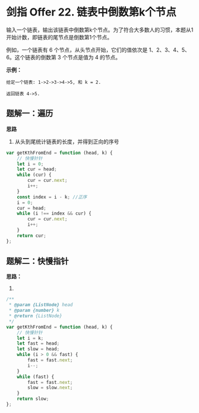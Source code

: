 # 剑指 Offer 22. 链表中倒数第k个节点

输入一个链表，输出该链表中倒数第k个节点。为了符合大多数人的习惯，本题从1开始计数，即链表的尾节点是倒数第1个节点。

例如，一个链表有 6 个节点，从头节点开始，它们的值依次是 1、2、3、4、5、6。这个链表的倒数第 3 个节点是值为 4 的节点。

 

**示例：**

```
给定一个链表: 1->2->3->4->5, 和 k = 2.

返回链表 4->5.
```


## 题解一：遍历

**思路**

1. 从头到尾统计链表的长度，并得到正向的序号

```js
var getKthFromEnd = function (head, k) {
    // 快慢针针
    let i = 0;
    let cur = head;
    while (cur) {
        cur = cur.next;
        i++;
    }
    const index = i - k; //正序
    i = 0;
    cur = head;
    while (i !== index && cur) {
        cur = cur.next;
        i++;
    }
    return cur;
};
```

## 题解二：快慢指针

**思路：**

1. 

```js
/**
 * @param {ListNode} head
 * @param {number} k
 * @return {ListNode}
 */
var getKthFromEnd = function (head, k) {
    // 快慢针针
    let i = k;
    let fast = head;
    let slow = head;
    while (i > 0 && fast) {
        fast = fast.next;
        i--;
    }
    while (fast) {
        fast = fast.next;
        slow = slow.next;
    }
    return slow;
};
```